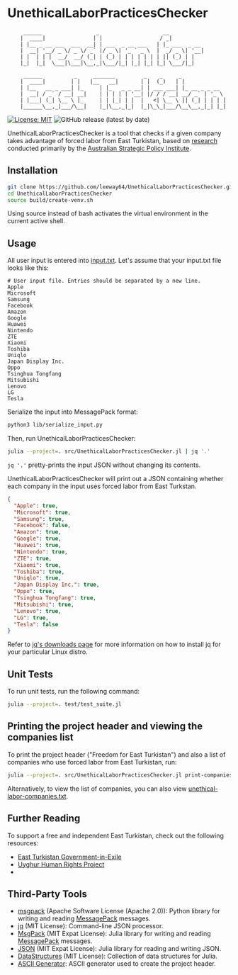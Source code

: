 # UnethicalLaborPracticesChecker


```text
     ______                 _                    __           
    |  ____|               | |                  / _|          
    | |__ _ __ ___  ___  __| | ___  _ __ ___   | |_ ___  _ __ 
    |  __| '__/ _ \/ _ \/ _` |/ _ \| '_ ` _ \  |  _/ _ \| '__|
    | |  | | |  __/  __/ (_| | (_) | | | | | | | || (_) | |   
    |_|  |_|  \___|\___|\__,_|\___/|_| |_| |_| |_| \___/|_|  
    
     ______          _     _______         _    _     _              
    |  ____|        | |   |__   __|       | |  (_)   | |             
    | |__   __ _ ___| |_     | |_   _ _ __| | ___ ___| |_ __ _ _ __  
    |  __| / _` / __| __|    | | | | | '__| |/ / / __| __/ _` | '_ \ 
    | |___| (_| \__ \ |_     | | |_| | |  |   <| \__ \ || (_| | | | |
    |______\__,_|___/\__|    |_|\__,_|_|  |_|\_\_|___/\__\__,_|_| |_|
```


[![License: MIT](https://img.shields.io/badge/License-MIT-yellow.svg)](https://opensource.org/licenses/MIT)
![GitHub release (latest by date)](https://img.shields.io/github/v/release/leeway64/UnethicalLaborPracticesChecker)

UnethicalLaborPracticesChecker is a tool that checks if a given company takes advantage of forced
labor from East Turkistan, based on [research](https://www.aspi.org.au/report/uyghurs-sale)
conducted primarily by the [Australian Strategic Policy Institute](https://www.aspi.org.au/).


## Installation

```bash
git clone https://github.com/leeway64/UnethicalLaborPracticesChecker.git
cd UnethicalLaborPracticesChecker
source build/create-venv.sh
```

Using source instead of bash activates the virtual environment in the current active shell. 


## Usage

All user input is entered into [input.txt](include/input.txt). Let's assume that your input.txt file looks like this:

```text
# User input file. Entries should be separated by a new line.
Apple
Microsoft
Samsung
Facebook
Amazon
Google
Huawei
Nintendo
ZTE
Xiaomi
Toshiba
Uniqlo
Japan Display Inc.
Oppo
Tsinghua Tongfang
Mitsubishi
Lenovo
LG
Tesla
```

Serialize the input into MessagePack format:

```bash
python3 lib/serialize_input.py
```

Then, run UnethicalLaborPracticesChecker:

```bash
julia --project=. src/UnethicalLaborPracticesChecker.jl | jq '.'
```

`jq '.'` pretty-prints the input JSON without changing its contents.

UnethicalLaborPracticesChecker will print out a JSON containing whether each company in the
input uses forced labor from East Turkstan.

```json
{
  "Apple": true,
  "Microsoft": true,
  "Samsung": true,
  "Facebook": false,
  "Amazon": true,
  "Google": true,
  "Huawei": true,
  "Nintendo": true,
  "ZTE": true,
  "Xiaomi": true,
  "Toshiba": true,
  "Uniqlo": true,
  "Japan Display Inc.": true,
  "Oppo": true,
  "Tsinghua Tongfang": true,
  "Mitsubishi": true,
  "Lenovo": true,
  "LG": true,
  "Tesla": false
}
```

Refer to [jq's downloads page](https://stedolan.github.io/jq/download/) for more information on how
to install jq for your particular Linux distro.


## Unit Tests

To run unit tests, run the following command:
```bash
julia --project=. test/test_suite.jl
```


## Printing the project header and viewing the companies list

To print the project header ("Freedom for East Turkistan") and also a list of companies who use
forced labor from East Turkistan, run:

```bash
julia --project=. src/UnethicalLaborPracticesChecker.jl print-companies
```

Alternatively, to view the list of companies, you can also view
[unethical-labor-companies.txt](doc/unethical-labor-companies-list.txt).


## Further Reading

To support a free and independent East Turkistan, check out the following resources:

- [East Turkistan Government-in-Exile](https://east-turkistan.net/)
- [Uyghur Human Rights Project](https://uhrp.org/)
- 


## Third-Party Tools

- [msgpack](https://pypi.org/project/msgpack/) (Apache Software License (Apache 2.0)): Python
library for writing and reading [MessagePack](https://msgpack.org/) messages.
- [jq](https://stedolan.github.io/jq/) (MIT License): Command-line JSON processor.
- [MsgPack](https://github.com/JuliaIO/MsgPack.jl) (MIT Expat License): Julia library for writing
and reading  [MessagePack](https://msgpack.org/) messages.
- [JSON](https://github.com/JuliaIO/JSON.jl) (MIT Expat License): Julia library for reading and
writing JSON.
- [DataStructures](https://github.com/JuliaCollections/DataStructures.jl) (MIT License):
Collection of data structures for Julia.
- [ASCII Generator](http://www.network-science.de/ascii/): ASCII generator used to create the
project header.
